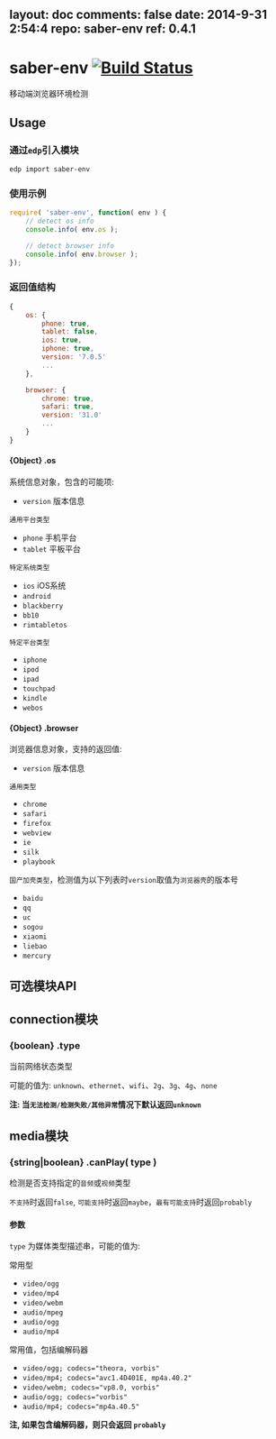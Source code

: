 layout: doc
comments: false
date: 2014-9-31 2:54:4
repo: saber-env
ref: 0.4.1
---

# saber-env [![Build Status](https://travis-ci.org/ecomfe/saber-env.png)](https://travis-ci.org/ecomfe/saber-env)

移动端浏览器环境检测

## Usage

### 通过`edp`引入模块

    edp import saber-env

### 使用示例

```javascript
require( 'saber-env', function( env ) {
    // detect os info
    console.info( env.os );

    // detect browser info
    console.info( env.browser );
});
```

### 返回值结构

```javascript
{
    os: {
        phone: true,
        tablet: false,
        ios: true,
        iphone: true,
        version: '7.0.5'
        ...
    },

    browser: {
        chrome: true,
        safari: true,
        version: '31.0'
        ...
    }
}
```

#### {Object} .os

系统信息对象，包含的可能项:

+ `version` 版本信息

`通用平台类型`

+ `phone` 手机平台
+ `tablet` 平板平台

`特定系统类型`

+ `ios` iOS系统
+ `android`
+ `blackberry`
+ `bb10`
+ `rimtabletos`

`特定平台类型`

+ `iphone`
+ `ipod`
+ `ipad`
+ `touchpad`
+ `kindle`
+ `webos`


#### {Object} .browser

浏览器信息对象，支持的返回值:

+ `version` 版本信息

`通用类型`

+ `chrome`
+ `safari`
+ `firefox`
+ `webview`
+ `ie`
+ `silk`
+ `playbook`

`国产加壳类型`，检测值为以下列表时`version`取值为`浏览器壳`的版本号

+ `baidu`
+ `qq`
+ `uc`
+ `sogou`
+ `xiaomi`
+ `liebao`
+ `mercury`


## 可选模块API

## connection模块

### {boolean} .type

当前网络状态类型

可能的值为: `unknown`、`ethernet`、`wifi`、`2g`、`3g`、`4g`、`none`

**注: 当`无法检测/检测失败/其他异常`情况下默认返回`unknown`**

## media模块

### {string|boolean} .canPlay( type )

检测是否支持指定的`音频`或`视频`类型

`不支持`时返回`false`, `可能支持`时返回`maybe`，`最有可能支持`时返回`probably`

#### 参数

`type` 为媒体类型描述串，可能的值为:

常用型

+ `video/ogg`
+ `video/mp4`
+ `video/webm`
+ `audio/mpeg`
+ `audio/ogg`
+ `audio/mp4`

常用值，包括编解码器

+ `video/ogg; codecs="theora, vorbis"`
+ `video/mp4; codecs="avc1.4D401E, mp4a.40.2"`
+ `video/webm; codecs="vp8.0, vorbis"`
+ `audio/ogg; codecs="vorbis"`
+ `audio/mp4; codecs="mp4a.40.5"`

**注, 如果包含编解码器，则只会返回 `probably`**